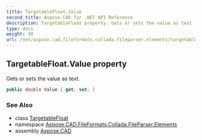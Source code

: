 ```yaml
---
title: TargetableFloat.Value
second_title: Aspose.CAD for .NET API Reference
description: TargetableFloat property. Gets or sets the value as text
type: docs
weight: 30
url: /net/aspose.cad.fileformats.collada.fileparser.elements/targetablefloat/value/
---
```

## TargetableFloat.Value property

Gets or sets the value as text.

```csharp
public double Value { get; set; }
```

### See Also

* class [TargetableFloat](../)
* namespace [Aspose.CAD.FileFormats.Collada.FileParser.Elements](../../targetablefloat/)
* assembly [Aspose.CAD](../../../)


